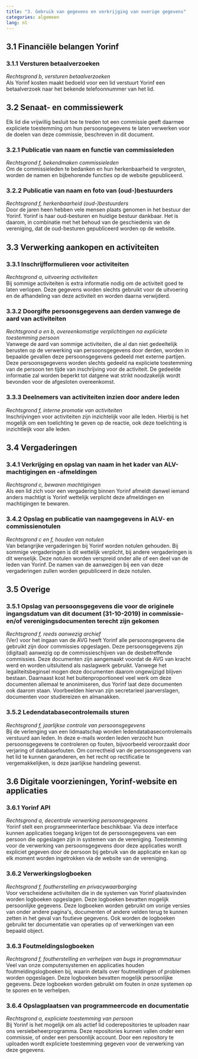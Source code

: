 ```yaml
---
title: "3. Gebruik van gegevens en verkrijging van overige gegevens"
categories: algemeen
lang: nl
---
```


## 3.1 Financiële belangen Yorinf

### 3.1.1 Versturen betaalverzoeken

_Rechtsgrond b, versturen betaalverzoeken_  
Als Yorinf kosten maakt bedoeld voor een lid verstuurt Yorinf een betaalverzoek naar het bekende telefoonnummer van het lid.

## 3.2 Senaat- en commissiewerk

Elk lid die vrijwillig besluit toe te treden tot een commissie geeft daarmee expliciete toestemming om hun persoonsgegevens te laten verwerken voor de doelen van deze commissie, beschreven in dit document.

### 3.2.1 Publicatie van naam en functie van commissieleden

_Rechtsgrond f, bekendmaken commissieleden_  
Om de commissieleden te bedanken en hun herkenbaarheid te vergroten, worden de namen en bijbehorende functies op de website gepubliceerd.

### 3.2.2 Publicatie van naam en foto van (oud-)bestuurders

_Rechtsgrond f, herkenbaarheid (oud-)bestuurders_  
Door de jaren heen hebben vele mensen plaats genomen in het bestuur der Yorinf. Yorinf is haar oud-besturen en huidige bestuur dankbaar. Het is daarom, in combinatie met het behoud van de geschiedenis van de vereniging, dat de oud-besturen gepubliceerd worden op de website.

## 3.3 Verwerking aankopen en activiteiten

### 3.3.1 Inschrijfformulieren voor activiteiten

_Rechtsgrond a, uitvoering activiteiten_  
Bij sommige activiteiten is extra informatie nodig om de activiteit goed te laten verlopen. Deze gegevens worden slechts gebruikt voor de uitvoering en de afhandeling van deze activiteit en worden daarna verwijderd.

### 3.3.2 Doorgifte persoonsgegevens aan derden vanwege de aard van activiteiten

_Rechtsgrond a en b, overeenkomstige verplichtingen na expliciete toestemming persoon_  
Vanwege de aard van sommige activiteiten, die al dan niet gedeeltelijk berusten op de verwerking van persoonsgegevens door derden, worden in bepaalde gevallen deze persoonsgegevens gedeeld met externe partijen. Deze persoonsgegevens worden slechts gedeeld na expliciete toestemming van de persoon ten tijde van inschrijving voor de activiteit. De gedeelde informatie zal worden beperkt tot datgene wat strikt noodzakelijk wordt bevonden voor de afgesloten overeenkomst.

### 3.3.3 Deelnemers van activiteiten inzien door andere leden

_Rechtsgrond f, interne promotie van activiteiten_  
Inschrijvingen voor activiteiten zijn inzichtelijk voor alle leden. Hierbij is het mogelijk om een toelichting te geven op de reactie, ook deze toelichting is inzichtleijk voor alle leden.

## 3.4 Vergaderingen

### 3.4.1 Verkrijging en opslag van naam in het kader van ALV-machtigingen en -afmeldingen

_Rechtsgrond c, bewaren machtigingen_  
Als een lid zich voor een vergadering binnen Yorinf afmeldt danwel iemand anders machtigt is Yorinf wettelijk verplicht deze afmeldingen en machtigingen te bewaren.

### 3.4.2 Opslag en publicatie van naamgegevens in ALV- en commissienotulen

_Rechtsgrond c en f, houden van notulen_  
Van belangrijke vergaderingen bij Yorinf worden notulen gehouden. Bij sommige vergaderingen is dit wettelijk verplicht, bij andere vergaderingen is dit wenselijk. Deze notulen worden verspreid onder alle of een deel van de leden van Yorinf. De namen van de aanwezigen bij een van deze vergaderingen zullen worden gepubliceerd in deze notulen.

## 3.5 Overige

### 3.5.1 Opslag van persoonsgegevens die voor de originele ingangsdatum van dit document (31-10-2019) in commissie- en/of verenigingsdocumenten terecht zijn gekomen

_Rechtsgrond f, reeds aanwezig archief_  
(Ver) voor het ingaan van de AVG heeft Yorinf alle persoonsgegevens die gebruikt zijn door commissies opgeslagen. Deze persoonsgegevens zijn (digitaal) aanwezig op de commissieschijven van de desbetreffende commissies. Deze documenten zijn aangemaakt voordat de AVG van kracht werd en worden uitsluitend als naslagwerk gebruikt. Vanwege het legaliteitsbeginsel mogen deze documenten daarom ongewijzigd blijven bestaan. Daarnaast kost het buitenproportioneel veel werk om deze documenten allemaal te anonimiseren, dus Yorinf laat deze documenten ook daarom staan. Voorbeelden hiervan zijn secretarieel jaarverslagen, documenten voor studiereizen en almanakken.

### 3.5.2 Ledendatabasecontrolemails sturen

_Rechtsgrond f, jaarlijkse controle van persoonsgegevens_  
Bij de verlenging van een lidmaatschap worden ledendatabasecontrolemails verstuurd aan leden. In deze e-mails worden leden verzocht hun persoonsgegevens te controleren op fouten, bijvoorbeeld veroorzaakt door verjaring of databasefouten. Om correctheid van de persoonsgegevens van het lid te kunnen garanderen, en het recht op rectificatie te vergemakkelijken, is deze jaarlijkse handeling gewenst.

## 3.6 Digitale voorzieningen, Yorinf-website en applicaties

### 3.6.1 Yorinf API

_Rechtsgrond a, decentrale verwerking persoonsgegevens_  
Yorinf stelt een programmeerinterface beschikbaar. Via deze interface kunnen applicaties toegang krijgen tot de persoonsgegevens van een persoon die opgeslagen zijn in systemen van de vereniging. Toestemming voor de verwerking van persoonsgegevens door deze applicaties wordt expliciet gegeven door de persoon bij gebruik van de applicatie en kan op elk moment worden ingetrokken via de website van de vereniging.

### 3.6.2 Verwerkingslogboeken

_Rechtsgrond f, foutherstelling en privacywaarborging_  
Voor verscheidene activiteiten die in de systemen van Yorinf plaatsvinden worden logboeken opgeslagen. Deze logboeken bevatten mogelijk persoonlijke gegevens. Deze logboeken worden gebruikt om vorige versies van onder andere pagina's, documenten of andere velden terug te kunnen zetten in het geval van foutieve gegevens. Ook worden de logboeken gebruikt ter documentatie van operaties op of verwerkingen van een bepaald object.

### 3.6.3 Foutmeldingslogboeken

_Rechtsgrond f, foutherstelling en verhelpen van bugs in programmatuur_  
Veel van onze computersystemen en applicaties houden foutmeldingslogboeken bij, waarin details over foutmeldingen of problemen worden opgeslagen. Deze logboeken bevatten mogelijk persoonlijke gegevens. Deze logboeken worden gebruikt om fouten in onze systemen op te sporen en te verhelpen.

### 3.6.4 Opslagplaatsen van programmeercode en documentatie

_Rechtsgrond a, expliciete toestemming van persoon_  
Bij Yorinf is het mogelijk om als actief lid coderepositories te uploaden naar ons versiebeheerprogramma. Deze repositories kunnen vallen onder een commissie, of onder een persoonlijk account. Door een repository te uploaden wordt expliciete toestemming gegeven voor de verwerking van deze gegevens.
